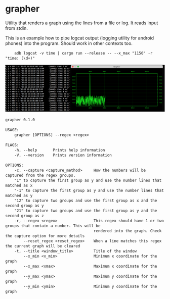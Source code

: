 # grapher
Utility that renders a graph using the lines from a file or log. It reads input from stdin.

This is an example how to pipe logcat output (logging utility for android phones) into the program. Should work in other contexts too.

```
    adb logcat -v time | cargo run --release -- --x_max "1150" -r "time: (\d+)"
```

![](screenshots/capture-2020-07-12.png)

```
grapher 0.1.0

USAGE:
    grapher [OPTIONS] --regex <regex>

FLAGS:
    -h, --help       Prints help information
    -V, --version    Prints version information

OPTIONS:
    -c, --capture <capture_method>     How the numbers will be captured from the regex groups. 
    "1" to capture the first group as y and use the number lines that matched as x 
    "-1" to capture the first group as y and use the number lines that matched as y
    "12" to capture two groups and use the first group as x and the second group as y
    "21" to capture two groups and use the first group as y and the second group as z
    -r, --regex <regex>                This regex should have 1 or two groups that contain a number. This will be
                                       rendered into the graph. Check the capture option for more details
        --reset_regex <reset_regex>    When a line matches this regex the current graph will be cleared
    -t, --title <window_title>         Title of the window
        --x_min <x_min>                Minimum x coordinate for the graph
        --x_max <xmax>                 Maximum x coordinate for the graph
        --y_max <ymax>                 Maximum y coordinate for the graph
        --y_min <ymin>                 Minimum y coordinate for the graph
```
